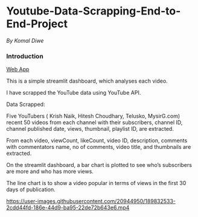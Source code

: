# Youtube-Data-Scrapping-End-to-End-Project

*By Komal Diwe*
<h3> Introduction </h3>

[Web App](https://ksdiwe-youtube-data-scrapping-end-to-end-pr-yt-dashboard-k671f8.streamlit.app/ )

This is a simple streamlit dashboard, which analyses each video.

I have scrapped the YouTube data using YouTube API.

Data Scrapped:

Five YouTubers ( Krish Naik, Hitesh Choudhary, Telusko, MysirG.com) recent 50 videos from each channel with their subscribers, channel ID, channel published date, views, thumbnail, playlist ID, are extracted.

From each video, viewCount, likeCount, video ID, description, comments with commentators name, no of comments, video title, and thumbnails are extracted.

On the streamlit dashboard, a bar chart is plotted to see who’s subscribers are more and who has more views.

The line chart is to show a video popular in terms of views in the first 30 days of publication.

https://user-images.githubusercontent.com/20944950/189832533-2cdd44fd-186e-44d9-ba95-22de72b643e6.mp4

